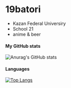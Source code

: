 # 19batori
- Kazan Federal Universiry
- School 21
- anime & beer
#### My GitHub stats
![Anurag's GitHub stats](https://github-readme-stats.vercel.app/api?username=19batori&count_private=true&show_icons=true&theme=tokyonight)
#### Languages
[![Top Langs](https://github-readme-stats.vercel.app/api/top-langs/?username=19batori&layout=compact)](https://github.com/anuraghazra/github-readme-stats)

